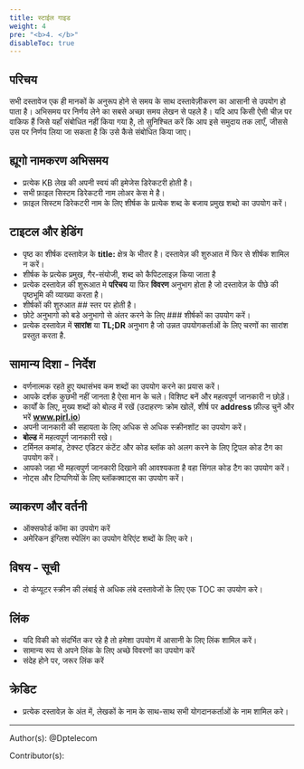 ```yaml
---
title: स्टाईल गाइड
weight: 4
pre: "<b>4. </b>"
disableToc: true
---
```


## परिचय

सभी दस्तावेज एक ही मानकों के अनुरूप होने से समय के साथ दस्तावेज़ीकरण का आसानी से उपयोग हो पाता है। अभिसमय पर निर्णय लेने का सबसे अच्छा समय लेखन से पहले है। यदि आप किसी ऐसी चीज़ पर वाकिफ हैं जिसे यहाँ संबोधित नहीं किया गया है, तो सुनिश्चित करें कि आप इसे समुदाय तक लाएँ, जीससे उस पर निर्णय लिया जा सकता है कि उसे कैसे संबोधित किया जाए।

## ह्यूगो नामकरण अभिसमय

* प्रत्येक KB लेख की अपनी स्वयं की इमेजेस डिरेकटरी होती है।
* सभी फ़ाइल सिस्टम डिरेकटरी नाम लोअर केस मे है।
* फ़ाइल सिस्टम डिरेकटरी नाम के लिए शीर्षक के प्रत्येक शब्द के बजाय प्रमुख शब्दो का उपयोग करें।

## टाइटल और हेडिंग

* पृष्ठ का शीर्षक दस्तावेज़ के **title:** क्षेत्र के भीतर है। दस्तावेज़ की शुरुआत में फिर से शीर्षक शामिल न करें।
* शीर्षक के प्रत्येक प्रमुख, गैर-संयोजी, शब्द को कैपिटलाइज़ किया जाता है
* प्रत्येक दस्तावेज़ की शुरूआत मे **परिचय** या फिर **विवरण** अनुभाग होता है जो दस्तावेज़ के पीछे की पृष्ठभूमि की व्याख्या करता है।
* शीर्षकों की शुरुआत ## स्तर पर होती है।
* छोटे अनुभागो को बडे अनुभागो से अंतर करने के लिए ### शीर्षकों का उपयोग करें।
* प्रत्येक दस्तावेज़ में **सारांश** या **TL;DR** अनुभाग है जो उन्नत उपयोगकर्ताओं के लिए चरणों का सारांश प्रस्तुत करता है.

## सामान्य दिशा - निर्देश

* वर्णनात्मक रहते हुए यथासंभव कम शब्दों का उपयोग करने का प्रयास करें।
* आपके दर्शक कुछभी नहीं जानता है ऐसा मान के चले। विशिष्ट बनें और महत्वपूर्ण जानकारी न छोड़ें।
* कार्यों के लिए, मुख्य शब्दों को बोल्ड में रखें (उदाहरणः क्रोम खोलें, शीर्ष पर **address** फ़ील्ड चुनें और भरें **www.pirl.io**)
* अपनी जानकारी की सहायता के लिए अधिक से अधिक स्क्रीनशॉट का उपयोग करें।
* **बोल्ड** में महत्वपूर्ण जानकारी रखे।
* टर्मिनल कमांड, टेक्स्ट एडिटर कंटेंट और कोड ब्लॉक को अलग करने के लिए ट्रिपल कोड टैग का उपयोग करें।
* आपको जहा भी महत्वपुर्ण जानकारी दिखाने की आवश्यकता है वहा सिंगल कोड टैग का उपयोग करें।
* नोट्स और टिप्पणियों के लिए ब्लॉकक्वाट्स का उपयोग करें।

## व्याकरण और वर्तनी

* ऑक्सफोर्ड कॉमा का उपयोग करें
* अमेरिकन इंग्लिश स्पेलिंग का उपयोग वेरिएंट शब्दों के लिए करे।

## विषय - सूची

* दो कंप्यूटर स्क्रीन की लंबाई से अधिक लंबे दस्तावेजों के लिए एक TOC का उपयोग करे।

## लिंक

* यदि विकी को संदर्भित कर रहे है तो हमेशा उपयोग में आसानी के लिए लिंक शामिल करें।
* सामान्य रूप से अपने लिंक के लिए अच्छे विवरणों का उपयोग करें
* संदेह होने पर, जरूर लिंक करें

## क्रेडिट

* प्रत्येक दस्तावेज़ के अंत में, लेखकों के नाम के साथ-साथ सभी योगदानकर्ताओं के नाम शामिल करे।




---
Author(s):
@Dptelecom


Contributor(s):
